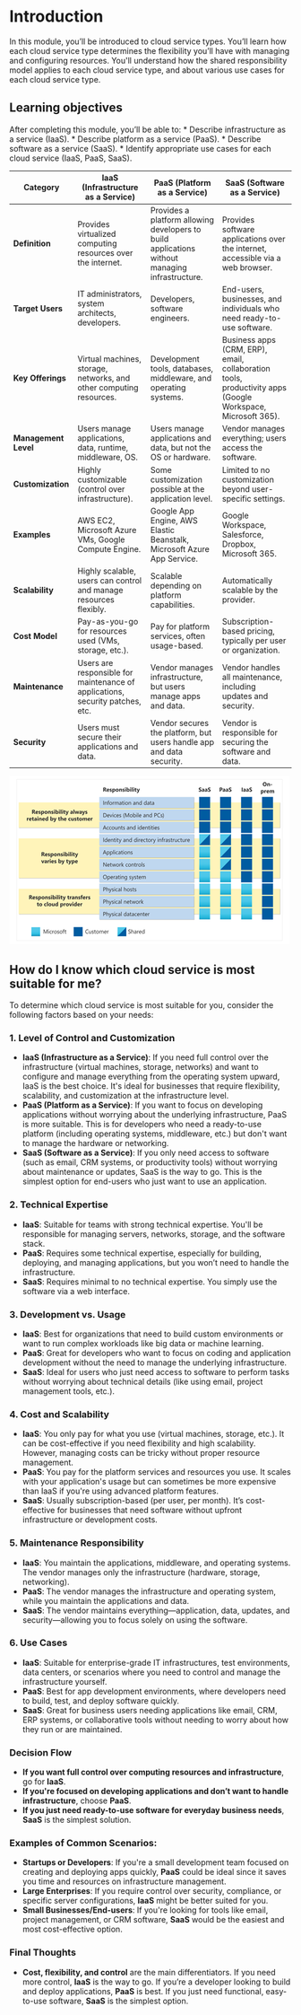 # Introduction
In this module, you’ll be introduced to cloud service types. You’ll learn how each cloud service type determines the flexibility you’ll have with managing and configuring resources. You'll understand how the shared responsibility model applies to each cloud service type, and about various use cases for each cloud service type.

## Learning objectives
After completing this module, you’ll be able to:
    * Describe infrastructure as a service (IaaS).
    * Describe platform as a service (PaaS).
    * Describe software as a service (SaaS).
    * Identify appropriate use cases for each cloud service (IaaS, PaaS, SaaS).

| **Category**        | **IaaS (Infrastructure as a Service)**                          | **PaaS (Platform as a Service)**                             | **SaaS (Software as a Service)**                                |
|---------------------|-----------------------------------------------------------------|--------------------------------------------------------------|----------------------------------------------------------------|
| **Definition**       | Provides virtualized computing resources over the internet.     | Provides a platform allowing developers to build applications without managing infrastructure. | Provides software applications over the internet, accessible via a web browser. |
| **Target Users**     | IT administrators, system architects, developers.              | Developers, software engineers.                              | End-users, businesses, and individuals who need ready-to-use software. |
| **Key Offerings**    | Virtual machines, storage, networks, and other computing resources. | Development tools, databases, middleware, and operating systems. | Business apps (CRM, ERP), email, collaboration tools, productivity apps (Google Workspace, Microsoft 365). |
| **Management Level** | Users manage applications, data, runtime, middleware, OS.      | Users manage applications and data, but not the OS or hardware. | Vendor manages everything; users access the software.              |
| **Customization**    | Highly customizable (control over infrastructure).             | Some customization possible at the application level.         | Limited to no customization beyond user-specific settings.        |
| **Examples**         | AWS EC2, Microsoft Azure VMs, Google Compute Engine.           | Google App Engine, AWS Elastic Beanstalk, Microsoft Azure App Service. | Google Workspace, Salesforce, Dropbox, Microsoft 365.              |
| **Scalability**      | Highly scalable, users can control and manage resources flexibly. | Scalable depending on platform capabilities.                  | Automatically scalable by the provider.                           |
| **Cost Model**       | Pay-as-you-go for resources used (VMs, storage, etc.).          | Pay for platform services, often usage-based.                 | Subscription-based pricing, typically per user or organization.   |
| **Maintenance**      | Users are responsible for maintenance of applications, security patches, etc. | Vendor manages infrastructure, but users manage apps and data. | Vendor handles all maintenance, including updates and security.   |
| **Security**         | Users must secure their applications and data.                 | Vendor secures the platform, but users handle app and data security. | Vendor is responsible for securing the software and data.         |


![alt text](image.png)


## How do I know which cloud service is most suitable for me?
To determine which cloud service is most suitable for you, consider the following factors based on your needs:

### 1. **Level of Control and Customization**
   - **IaaS (Infrastructure as a Service)**: If you need full control over the infrastructure (virtual machines, storage, networks) and want to configure and manage everything from the operating system upward, IaaS is the best choice. It's ideal for businesses that require flexibility, scalability, and customization at the infrastructure level.
   - **PaaS (Platform as a Service)**: If you want to focus on developing applications without worrying about the underlying infrastructure, PaaS is more suitable. This is for developers who need a ready-to-use platform (including operating systems, middleware, etc.) but don't want to manage the hardware or networking.
   - **SaaS (Software as a Service)**: If you only need access to software (such as email, CRM systems, or productivity tools) without worrying about maintenance or updates, SaaS is the way to go. This is the simplest option for end-users who just want to use an application.

### 2. **Technical Expertise**
   - **IaaS**: Suitable for teams with strong technical expertise. You'll be responsible for managing servers, networks, storage, and the software stack.
   - **PaaS**: Requires some technical expertise, especially for building, deploying, and managing applications, but you won’t need to handle the infrastructure.
   - **SaaS**: Requires minimal to no technical expertise. You simply use the software via a web interface.

### 3. **Development vs. Usage**
   - **IaaS**: Best for organizations that need to build custom environments or want to run complex workloads like big data or machine learning.
   - **PaaS**: Great for developers who want to focus on coding and application development without the need to manage the underlying infrastructure.
   - **SaaS**: Ideal for users who just need access to software to perform tasks without worrying about technical details (like using email, project management tools, etc.).

### 4. **Cost and Scalability**
   - **IaaS**: You only pay for what you use (virtual machines, storage, etc.). It can be cost-effective if you need flexibility and high scalability. However, managing costs can be tricky without proper resource management.
   - **PaaS**: You pay for the platform services and resources you use. It scales with your application's usage but can sometimes be more expensive than IaaS if you're using advanced platform features.
   - **SaaS**: Usually subscription-based (per user, per month). It’s cost-effective for businesses that need software without upfront infrastructure or development costs.

### 5. **Maintenance Responsibility**
   - **IaaS**: You maintain the applications, middleware, and operating systems. The vendor manages only the infrastructure (hardware, storage, networking).
   - **PaaS**: The vendor manages the infrastructure and operating system, while you maintain the applications and data.
   - **SaaS**: The vendor maintains everything—application, data, updates, and security—allowing you to focus solely on using the software.

### 6. **Use Cases**
   - **IaaS**: Suitable for enterprise-grade IT infrastructures, test environments, data centers, or scenarios where you need to control and manage the infrastructure yourself.
   - **PaaS**: Best for app development environments, where developers need to build, test, and deploy software quickly.
   - **SaaS**: Great for business users needing applications like email, CRM, ERP systems, or collaborative tools without needing to worry about how they run or are maintained.

### Decision Flow
- **If you want full control over computing resources and infrastructure**, go for **IaaS**.
- **If you're focused on developing applications and don’t want to handle infrastructure**, choose **PaaS**.
- **If you just need ready-to-use software for everyday business needs**, **SaaS** is the simplest solution.

### Examples of Common Scenarios:
- **Startups or Developers**: If you're a small development team focused on creating and deploying apps quickly, **PaaS** could be ideal since it saves you time and resources on infrastructure management.
- **Large Enterprises**: If you require control over security, compliance, or specific server configurations, **IaaS** might be better suited for you.
- **Small Businesses/End-users**: If you're looking for tools like email, project management, or CRM software, **SaaS** would be the easiest and most cost-effective option.

### Final Thoughts
- **Cost, flexibility, and control** are the main differentiators. If you need more control, **IaaS** is the way to go. If you’re a developer looking to build and deploy applications, **PaaS** is best. If you just need functional, easy-to-use software, **SaaS** is the simplest option.   